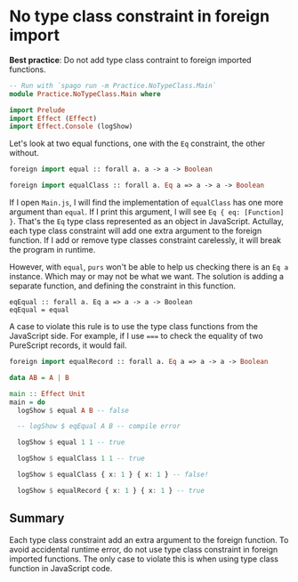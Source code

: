 # No type class constraint in foreign import

**Best practice**: Do not add type class contraint to foreign imported functions.

```purescript
-- Run with `spago run -m Practice.NoTypeClass.Main`
module Practice.NoTypeClass.Main where

import Prelude
import Effect (Effect)
import Effect.Console (logShow)

```

Let's look at two equal functions, one with the `Eq` constraint, the other without.

```purescript
foreign import equal :: forall a. a -> a -> Boolean

foreign import equalClass :: forall a. Eq a => a -> a -> Boolean

```

If I open `Main.js`, I will find the implementation of `equalClass` has one more argument than `equal`. If I print this argument, I will see `Eq { eq: [Function] }`. That's the `Eq` type class represented as an object in JavaScript. Actullay, each type class constraint will add one extra argument to the foreign function. If I add or remove type classes constraint carelessly, it will break the program in runtime.

However, with `equal`, `purs` won't be able to help us checking there is an `Eq a` instance. Which may or may not be what we want. The solution is adding a separate function, and defining the constraint in this function.

```
eqEqual :: forall a. Eq a => a -> a -> Boolean
eqEqual = equal

```

A case to violate this rule is to use the type class functions from the JavaScript side. For example, if I use `===` to check the equality of two PureScript records, it would fail.

```purescript
foreign import equalRecord :: forall a. Eq a => a -> a -> Boolean

```

```purescript
data AB = A | B

main :: Effect Unit
main = do
  logShow $ equal A B -- false

  -- logShow $ eqEqual A B -- compile error

  logShow $ equal 1 1 -- true

  logShow $ equalClass 1 1 -- true

  logShow $ equalClass { x: 1 } { x: 1 } -- false!

  logShow $ equalRecord { x: 1 } { x: 1 } -- true
```

## Summary

Each type class constraint add an extra argument to the foreign function. To avoid accidental runtime error, do not use type class constraint in foreign imported functions. The only case to violate this is when using type class function in JavaScript code.
